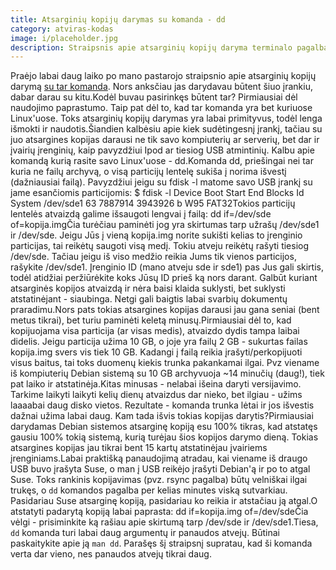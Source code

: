 ```yaml
---
title: Atsarginių kopijų darymas su komanda - dd
category: atviras-kodas
image: i/placeholder.jpg
description: Straipsnis apie atsarginių kopijų daryma terminalo pagalba su Linux/Unix komanda dd.
---
```


Praėjo labai daug laiko po mano pastarojo straipsnio apie atsarginių kopijų darymą [su tar komanda](/atviras-kodas/visos-sistemos-atsargines-kopijos-darymas). Nors anksčiau jas darydavau būtent šiuo įrankiu, dabar darau su kitu.Kodėl buvau pasirinkęs būtent tar? Pirmiausiai dėl naudojimo paprastumo. Taip pat dėl to, kad tar komanda yra bet kuriuose Linux'uose. Toks atsarginių kopijų darymas yra labai primityvus, todėl lenga išmokti ir naudotis.Šiandien kalbėsiu apie kiek sudėtingesnį įrankį, tačiau su juo atsargines kopijas darausi ne tik savo kompiuterių ar serverių, bet dar ir įvairių įrenginių, kaip pavyzdžiui Ipod ar tiesiog USB atmintinių. Kalbu apie komandą kurią rasite savo Linux'uose - dd.Komanda dd, priešingai nei tar kuria ne failų archyvą, o visą particijų lentelę sukiša į norima išvestį (dažniausiai failą). Pavyzdžiui jeigu su fdisk -l matome savo USB įrankį su jame esančiomis particijomis:    $ fdisk -l
    Device Boot         Start         End      Blocks   Id  System
    /dev/sde1              63     7887914     3943926    b  W95 FAT32Tokios particijų lentelės atvaizdą galime išsaugoti lengvai į failą:    dd if=/dev/sde of=kopija.imgČia turėčiau paminėti jog yra skirtumas tarp užrašų /dev/sde1 ir /dev/sde. Jeigu Jūs į vieną kopija.img norite sukišti kelias to įrenginio particijas, tai reikėtų saugoti visą medį. Tokiu atveju reikėtų rašyti tiesiog /dev/sde. Tačiau jeigu iš viso medžio reikia Jums tik vienos particijos, rašykite /dev/sde1. Įrenginio ID (mano atveju sde ir sde1) pas Jus gali skirtis, todėl atidžiai peržiūrėkite koks Jūsų ID prieš ką nors darant. Galbūt kuriant atsarginės kopijos atvaizdą ir nėra baisi klaida suklysti, bet suklysti atstatinėjant - siaubinga. Netgi gali baigtis labai svarbių dokumentų praradimu.Nors pats tokias atsargines kopijas darausi jau gana seniai (bent metus tikrai), bet turiu paminėti keletą minusų.Pirmiausiai dėl to, kad kopijuojama visa particija (ar visas medis), atvaizdo dydis tampa laibai didelis. Jeigu particija užima 10 GB, o joje yra failų 2 GB - sukurtas failas kopija.img svers vis tiek 10 GB. Kadangi į failą reikia įrašyti/perkopijuoti visus baitus, tai toks duomenų kiekis trunka pakankamai ilgai. Pvz viename iš kompiuterių Debian sistemą su 10 GB archyvuoja \~14 minučių (daug!), tiek pat laiko ir atstatinėja.Kitas minusas - nelabai išeina daryti versijavimo. Tarkime laikyti laikyti kelių dienų atvaizdus dar nieko, bet ilgiau - užims laaaabai daug disko vietos. Rezultate - komanda trunka lėtai ir jos išvestis dažnai užima labai daug. Kam tada išvis tokias kopijas darytis?Pirmiausiai darydamas Debian sistemos atsarginę kopiją esu 100% tikras, kad atstatęs gausiu 100% tokią sistemą, kurią turėjau šios kopijos darymo dieną. Tokias atsargines kopijas jau tikrai bent 15 kartų atstatinėjau įvairiems įrenginiams.Labai praktišką panaudojimą atradau, kai viename iš draugo USB buvo įrašyta Suse, o man į USB reikėjo įrašyti Debian'ą ir po to atgal Suse. Toks rankinis kopijavimas (pvz. rsync pagalba) būtų velniškai ilgai trukęs, o `dd` komandos pagalba per kelias minutes viską sutvarkiau. Pasidariau Suse atsarginę kopiją, pasidariau ko reikia ir atstačiau ją atgal.O atstatyti padarytą kopiją labai paprasta:    dd if=kopija.img of=/dev/sdeČia vėlgi - prisiminkite ką rašiau apie skirtumą tarp /dev/sde ir /dev/sde1.Tiesa, `dd` komanda turi labai daug argumentų ir panaudos atvejų. Būtinai paskaitykite apie ją `man dd`. Parašęs šį straipsnį supratau, kad ši komanda verta dar vieno, nes panaudos atvejų tikrai daug.
